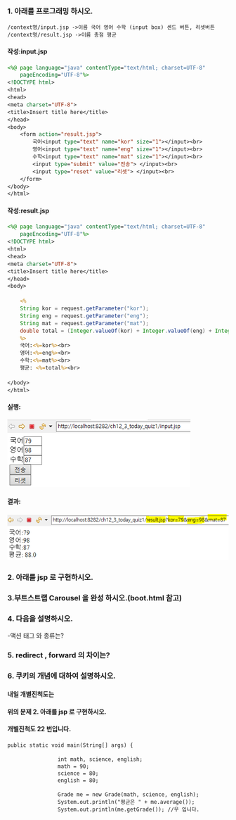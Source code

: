 ### 1. 아래를 프로그래밍 하시오.
```
/context명/input.jsp ->이름 국어 영어 수학 (input box) 센드 버튼, 리셋버튼
/context명/result.jsp ->이름 총점 평균
```
#### 작성:input.jsp
```jsp
<%@ page language="java" contentType="text/html; charset=UTF-8"
    pageEncoding="UTF-8"%>
<!DOCTYPE html>
<html>
<head>
<meta charset="UTF-8">
<title>Insert title here</title>
</head>
<body>
	<form action="result.jsp">
		국어<input type="text" name="kor" size="1"></input><br>
		영어<input type="text" name="eng" size="1"></input><br>
		수학<input type="text" name="mat" size="1"></input><br>
		<input type="submit" value="전송"> </input><br>
		<input type="reset" value="리셋"> </input><br>
	</form>
</body>
</html>
```
#### 작성:result.jsp
```jsp
<%@ page language="java" contentType="text/html; charset=UTF-8"
    pageEncoding="UTF-8"%>
<!DOCTYPE html>
<html>
<head>
<meta charset="UTF-8">
<title>Insert title here</title>
</head>
<body>

	<%
	String kor = request.getParameter("kor");
	String eng = request.getParameter("eng");
	String mat = request.getParameter("mat"); 
	double total = (Integer.valueOf(kor) + Integer.valueOf(eng) + Integer.valueOf(mat))/(double)3;
	%>
	국어:<%=kor%><br>
	영어:<%=eng%><br>
	수학:<%=mat%><br>
	평균: <%=total%><br>
		
</body>
</html>
```
#### 실행:
![그림](11.PNG)
#### 결과:
![그림](1.PNG)

### 2. 아래를 jsp 로 구현하시오.




### 3.부트스트랩 Carousel 을 완성 하시오.(boot.html 참고)


### 4. 다음을 설명하시오.
-액션 태그 와 종류는?


### 5. redirect , forward 의 차이는?

### 6. 쿠키의 개념에 대하여 설명하시오.



#### 내일 개별진척도는
#### 위의 문제 2. 아래를 jsp 로 구현하시오. 


#### 개별진척도 22 번입니다.
```
public static void main(String[] args) {
                
                int math, science, english;
                math = 90;
                science = 80; 
                english = 80;

                Grade me = new Grade(math, science, english);
                System.out.println("평균은 " + me.average());
                System.out.println(me.getGrade()); //우 입니다.
```